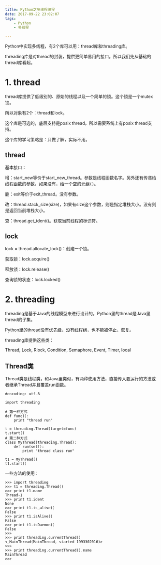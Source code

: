 ```yaml
---
title: Python之多线程编程
date: 2017-09-22 23:02:07
tags:
	- Python
	- 多线程

---
```




Python中实现多线程，有2个库可以用：thread库和threading库。

threading库是对thread的封装，提供更简单易用的接口。所以我们先从基础的thread库看起。



# 1. thread

thread库提供了低级别的、原始的线程以及一个简单的锁。这个锁是一个mutex锁。

所以对象有2个：thread和lock。

这个库是可选的，底层支持是posix thread。所以需要系统上有posix thread支持。

这个库的学习策略是：只做了解，实际不用。

## thread

基本接口：

增：start_new等价于start_new_thread。参数是线程函数名字。另外还有传递给线程函数的参数，如果没有，给一个空的元组`()`。

删：exit等价于exit_thread。没有参数。

改：thread.stack_size(size)，如果有size这个参数，则是指定堆栈大小。没有则是返回当前堆栈大小。

查：thread.get_ident()。获取当前线程的标识符。

## lock

lock = thread.allocate_lock()：创建一个锁。

获取锁：lock.acquire()

释放锁：lock.release()

查询锁的状态：lock.locked()



# 2. threading

threading是基于Java的线程模型来进行设计的。Python里的thread是Java里thread的子集。

Python里的thread没有优先级，没有线程组，也不能被停止，恢复。

threading库提供这些类：

Thread, Lock, Rlock, Condition, Semaphore, Event, Timer, local

## Thread类

Thread类是线程类，和Java里类似，有两种使用方法，直接传入要运行的方法或者继承Thread并且覆盖run函数。

```
#encoding: utf-8

import threading

# 第一种方式
def func():
	print "thread run"
	
t = threading.Thread(target=func)
t.start()
# 第二种方式
class MyThread(threading.Thread):
	def run(self):
		print "thread class run"
		
t1 = MyThread()
t1.start()
```

一些方法的使用：

```
>>> import threading
>>> t1 = threading.Thread()
>>> print t1.name
Thread-1
>>> print t1.ident
None
>>> print t1.is_alive()
False
>>> print t1.isAlive()
False
>>> print t1.isDaemon()
False
>>> 
>>> print threading.currentThread()
<_MainThread(MainThread, started 1993302016)>
>>> 
>>> print threading.currentThread().name
MainThread
>>> 
```

